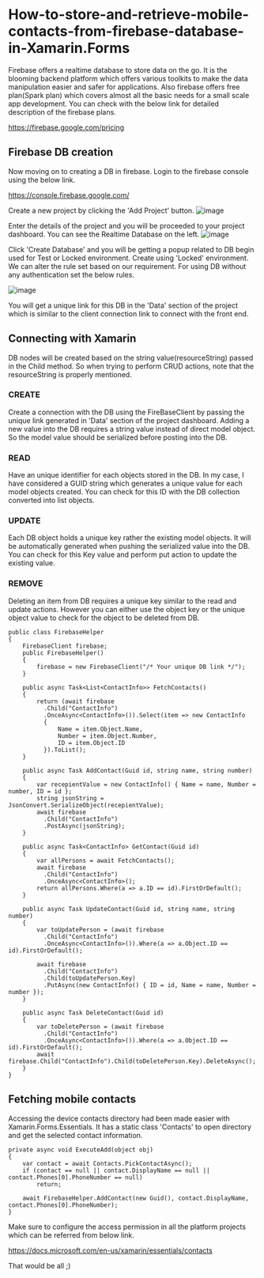 # How-to-store-and-retrieve-mobile-contacts-from-firebase-database-in-Xamarin.Forms

Firebase offers a realtime database to store data on the go. It is the blooming backend platform which offers various toolkits to make the data manipulation easier and safer for applications. Also firebase offers free plan(Spark plan) which covers almost all the basic needs for a small scale app development. You can check with the below link for detailed description of the firebase plans.

https://firebase.google.com/pricing

## Firebase DB creation

Now moving on to creating a DB in firebase. Login to the firebase console using the below link.

https://console.firebase.google.com/

Create a new project by clicking the 'Add Project' button.
![image](https://user-images.githubusercontent.com/26808947/139808700-2679db37-7c3e-4f23-832c-9984272a2f22.png)

Enter the details of the project and you will be proceeded to your project dashboard. You can see the Realtime Database on the left.
![image](https://user-images.githubusercontent.com/26808947/139808972-9178673a-3491-4a89-95fe-a959a346506d.png)

Click 'Create Database' and you will be getting a popup related to DB begin used for Test or Locked environment. Create using 'Locked' environment. We can alter the rule set based on our requirement. For using DB without any authentication set the below rules.

![image](https://user-images.githubusercontent.com/26808947/139809317-a07dbf88-d7af-43e1-98ff-5957a11f0d5a.png)

You will get a unique link for this DB in the 'Data' section of the project which is similar to the client connection link to connect with the front end.

## Connecting with Xamarin

DB nodes will be created based on the string value(resourceString) passed in the Child method. So when trying to perform CRUD actions, note that the resourceString is properly mentioned.

### CREATE

Create a connection with the DB using the FireBaseClient by passing the unique link generated in 'Data' section of the project dashboard. Adding a new value into the DB requires a string value instead of direct model object. So the model value should be serialized before posting into the DB.

### READ

Have an unique identifier for each objects stored in the DB. In my case, I have considered a GUID string which generates a unique value for each model objects created. You can check for this ID with the DB collection converted into list objects.

### UPDATE

Each DB object holds a unique key rather the existing model objects. It will be automatically generated when pushing the serialized value into the DB. You can check for this Key value and perform put action to update the existing value.

### REMOVE

Deleting an item from DB requires a unique key similar to the read and update actions. However you can either use the object key or the unique object value to check for the object to be deleted from DB.

```
public class FirebaseHelper
{
    FirebaseClient firebase;
    public FirebaseHelper()
    {
        firebase = new FirebaseClient("/* Your unique DB link */");
    }

    public async Task<List<ContactInfo>> FetchContacts()
    {
        return (await firebase
          .Child("ContactInfo")
          .OnceAsync<ContactInfo>()).Select(item => new ContactInfo
          {
              Name = item.Object.Name,
              Number = item.Object.Number,
              ID = item.Object.ID
          }).ToList();
    }

    public async Task AddContact(Guid id, string name, string number)
    {
        var recepientValue = new ContactInfo() { Name = name, Number = number, ID = id };
        string jsonString = JsonConvert.SerializeObject(recepientValue);
        await firebase
          .Child("ContactInfo")
          .PostAsync(jsonString);
    }

    public async Task<ContactInfo> GetContact(Guid id)
    {
        var allPersons = await FetchContacts();
        await firebase
          .Child("ContactInfo")
          .OnceAsync<ContactInfo>();
        return allPersons.Where(a => a.ID == id).FirstOrDefault();
    }

    public async Task UpdateContact(Guid id, string name, string number)
    {
        var toUpdatePerson = (await firebase
          .Child("ContactInfo")
          .OnceAsync<ContactInfo>()).Where(a => a.Object.ID == id).FirstOrDefault();

        await firebase
          .Child("ContactInfo")
          .Child(toUpdatePerson.Key)
          .PutAsync(new ContactInfo() { ID = id, Name = name, Number = number });
    }

    public async Task DeleteContact(Guid id)
    {
        var toDeletePerson = (await firebase
          .Child("ContactInfo")
          .OnceAsync<ContactInfo>()).Where(a => a.Object.ID == id).FirstOrDefault();
        await firebase.Child("ContactInfo").Child(toDeletePerson.Key).DeleteAsync();
    }
}
```

## Fetching mobile contacts

Accessing the device contacts directory had been made easier with Xamarin.Forms.Essentials. It has a static class 'Contacts' to open directory and get the selected contact information. 

```
private async void ExecuteAdd(object obj)
{
    var contact = await Contacts.PickContactAsync();
    if (contact == null || contact.DisplayName == null || contact.Phones[0].PhoneNumber == null)
        return;

    await FirebaseHelper.AddContact(new Guid(), contact.DisplayName, contact.Phones[0].PhoneNumber);
}
```

Make sure to configure the access permission in all the platform projects which can be referred from below link.

https://docs.microsoft.com/en-us/xamarin/essentials/contacts

That would be all ;)
